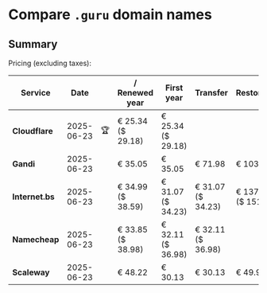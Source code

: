 # Compare `.guru` domain names

## Summary

Pricing (excluding taxes):

| Service | Date |  | / Renewed year | First year | Transfer | Restoration |
|--|--|--|--|--|--|--|
| **Cloudflare** | 2025-06-23 | 🏆 | € 25.34<br>($ 29.18) | € 25.34<br>($ 29.18) |  |  |
| **Gandi** | 2025-06-23 |  | € 35.05 | € 35.05 | € 71.98 | € 103.13 |
| **Internet.bs** | 2025-06-23 |  | € 34.99<br>($ 38.59) | € 31.07<br>($ 34.23) | € 31.07<br>($ 34.23) | € 137.75<br>($ 151.79) |
| **Namecheap** | 2025-06-23 |  | € 33.85<br>($ 38.98) | € 32.11<br>($ 36.98) | € 32.11<br>($ 36.98) |  |
| **Scaleway** | 2025-06-23 |  | € 48.22 | € 30.13 | € 30.13 | € 49.99 |
